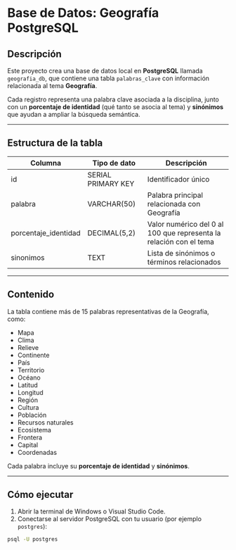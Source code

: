 # Base de Datos: Geografía PostgreSQL

## Descripción

Este proyecto crea una base de datos local en **PostgreSQL** llamada `geografia_db`, que contiene una tabla `palabras_clave` con información relacionada al tema **Geografía**.

Cada registro representa una palabra clave asociada a la disciplina, junto con un **porcentaje de identidad** (qué tanto se asocia al tema) y **sinónimos** que ayudan a ampliar la búsqueda semántica.

---

## Estructura de la tabla

| Columna              | Tipo de dato       | Descripción                                                        |
| -------------------- | ------------------ | ------------------------------------------------------------------ |
| id                   | SERIAL PRIMARY KEY | Identificador único                                                |
| palabra              | VARCHAR(50)        | Palabra principal relacionada con Geografía                        |
| porcentaje_identidad | DECIMAL(5,2)       | Valor numérico del 0 al 100 que representa la relación con el tema |
| sinonimos            | TEXT               | Lista de sinónimos o términos relacionados                         |

---

## Contenido

La tabla contiene más de 15 palabras representativas de la Geografía, como:

- Mapa
- Clima
- Relieve
- Continente
- País
- Territorio
- Océano
- Latitud
- Longitud
- Región
- Cultura
- Población
- Recursos naturales
- Ecosistema
- Frontera
- Capital
- Coordenadas

Cada palabra incluye su **porcentaje de identidad** y **sinónimos**.

---

## Cómo ejecutar

1. Abrir la terminal de Windows o Visual Studio Code.
2. Conectarse al servidor PostgreSQL con tu usuario (por ejemplo `postgres`):

```bash
psql -U postgres
```
